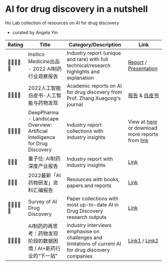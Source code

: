 # AI for drug discovery in a nutshell
Ho Lab collection of resources on AI for drug discovery
- curated by Angela Yin

| Rating | Title | 	Category/Description |	Link |
| ------------- | ------------- |------------- | ------------- |
|🌟🌟🌟🌟🌟|	Insilico Medicine出品 - 2022 AI制药行业观察报告	|Industry report (unique and rare) with full  technical/research highlights and explanation	| [Report](https://drive.google.com/file/d/1B0N43Rn643GEHck5S7WR_qNnBt_1E3BZ/view?usp=share_link) / [Presentation](https://www.leiphone.com/category/healthai/7aSh0py4u5NAt2ov.html) |
|🌟🌟🌟🌟|	2022人工智能白皮书-人工智能与药物发现	|	Academic reports on AI for drug discovery from Prof. Zhang Xuegong's journal | [报告](https://drive.google.com/file/d/1tRRQKuU7xnLX6xtIpYmBB0l4pGMP2CMT/view?usp=sharing) & [白皮书](https://drive.google.com/file/d/13pZkxOMIiS3vnDMTg78oQ_ZLX0y3YVwn/view?usp=sharing) |
|🌟🌟🌟🌟|	DeepPharma - Landscape  Overview: Artificial Intelligence for Drug Discovery|	Industry report collections with industry insights	|View at [here](https://drive.google.com/file/d/1PWQKS47Diueq9PYCBUttLxAAUD_EEfTZ/view?usp=sharing) or download more reports from [link](https://www.deep-pharma.tech/) |
|🌟🌟🌟	|量子位: AI制药深度产业报告 |	Industry report with industry insights	| [Link](https://docs.qq.com/pdf/DWVhkS2lIS2JZRkRS) |
|🌟🌟🌟	|2022最新「AI药物研发」资料汇编报告|	Resources with books, papers and reports |	[Link](https://zhuanlan.zhihu.com/p/468951351) |
|🌟🌟🌟🌟🌟|	Survey of AI Drug Discovery|	Paper collections with most up-to-date AI in Drug Discovery research outputs	| [Link](https://github.com/dengjianyuan/Survey_AI_Drug_Discovery) |
|🌟🌟🌟🌟|	AI制药的再思考：药物发现阶段的数据困境 / AI+新药行业的“下一站” | Industry interviews emphasise on challenges and limitations of current AI for drug discovery companies |	[Link1](https://zhuanlan.zhihu.com/p/426865509) / [Link2](https://www.vbdata.cn/1518864625)  |
